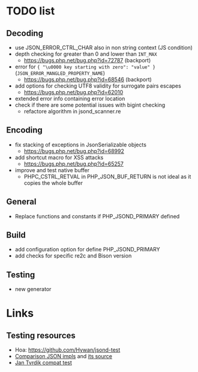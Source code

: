 # TODO list

## Decoding
- use JSON_ERROR_CTRL_CHAR also in non string context (JS condition)
- depth checking for greater than 0 and lower than `INT_MAX`
  - https://bugs.php.net/bug.php?id=72787 (backport)
- error for `{ "\u0000 key starting with zero": "value" }` (`JSON_ERROR_MANGLED_PROPERTY_NAME`)
  - https://bugs.php.net/bug.php?id=68546 (backport)
- add options for checking UTF8 validity for surrogate pairs escapes
  -  https://bugs.php.net/bug.php?id=62010
- extended error info containing error location
- check if there are some potential issues with bigint checking
  - refactore algorithm in jsond_scanner.re

## Encoding
- fix stacking of exceptions in JsonSerializable objects
  - https://bugs.php.net/bug.php?id=68992
- add shortcut macro for XSS attacks
  - https://bugs.php.net/bug.php?id=65257
- improve and test native buffer
  - PHPC_CSTRL_RETVAL in PHP_JSON_BUF_RETURN is not ideal as it copies the whole buffer

## General
- Replace functions and constants if PHP_JSOND_PRIMARY defined

## Build
- add configuration option for define PHP_JSOND_PRIMARY
- add checks for specific re2c and Bison version

## Testing
- new generator

# Links

## Testing resources
- Hoa: https://github.com/Hywan/jsond-test
- [Comparison JSON impls](http://gggeek.altervista.org/sw/article_20070425.html) and [its source](https://github.com/gggeek/phpxmlrpc-extras/blob/master/jsonrpc/testsuite.php)
- [Jan Tvrdik compat test](https://gist.github.com/JanTvrdik/10277952#file-test-php)
